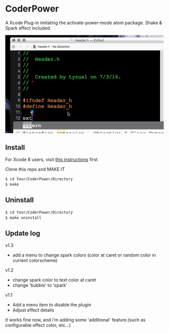 # CoderPower
A Xcode Plug-in imitating the activate-power-mode atom package. Shake &amp; Spark effect included.


![image](https://github.com/Tyzual/CoderPower/blob/master/sample.gif)

## Install

For Xcode 8 users, visit [this instructions](https://github.com/XVimProject/XVim/blob/master/INSTALL_Xcode8.md) first

Clone this repo and MAKE IT
```bash
$ cd Your/CoderPower/Directory
$ make
```

## Uninstall
```bash
$ cd Your/CoderPower/Directory
$ make uninstall
```


## Update log

v1.3
*	add a menu to change spark colors (color at caret or random color in current colorscheme)

v1.2
*	change spark color to text color at caret
*	change 'bubble' to 'spark'

v1.1
*	Add a menu item to disable the plugin
*	Adjust effect details

It works fine now, and i'm adding some 'additional' feature.(such as configurable effect color, etc...)
